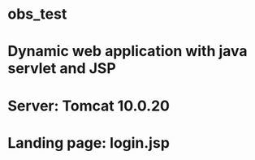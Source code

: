 # obs_test
# Dynamic web application with java servlet and JSP
# Server: Tomcat 10.0.20
# Landing page: login.jsp
